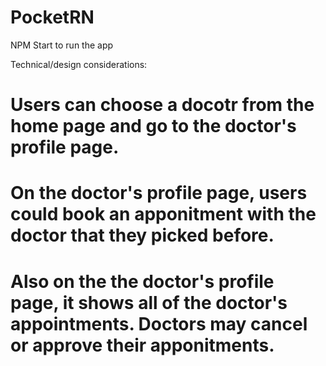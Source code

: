 # PocketRN
NPM Start to run the app

Technical/design considerations:
# Users can choose a docotr from the home page and go to the doctor's profile page.
# On the doctor's profile page, users could book an apponitment with the doctor that they picked before.
# Also on the the doctor's profile page, it shows all of the doctor's appointments.  Doctors may cancel or approve their apponitments.
